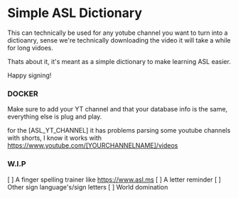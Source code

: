 # Simple ASL Dictionary

This can technically be used for any yotube channel you want to turn into a dictioanry, sense we're technically downloading the video it will take a while for long vidoes.

Thats about it, it's meant as a simple dictionary to make learning ASL easier.

Happy signing! 

### DOCKER
Make sure to add your YT channel and that your database info is the same, everything else is plug and play.

for the [ASL_YT_CHANNEL] it has problems parsing some youtube channels with shorts, I know it works with https://www.youtube.com/[YOURCHANNELNAME]/videos

### W.I.P

[ ] A finger spelling trainer like https://www.asl.ms
[ ] A letter reminder
[ ] Other sign language's/sign letters
[ ] World domination


